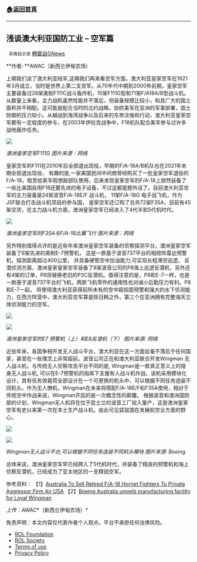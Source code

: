 ###  [:house:返回首頁](https://github.com/ourhimalayas/txt)
---


## 浅谈澳大利亚国防工业 – 空军篇
` 军情启示录` [轉載自GNews](https://gnews.org/zh-hans/1965588/)

**作者: **AWAC（新西兰伊甸农场）

上期我们谈了澳大利亚陆军,这期我们再来看空军方面。澳大利亚皇家空军在1921年3月成立，当时是世界上第二支空军。从70年代中期到2000年前期，皇家空军主要装备过28架美制F111C战斗轰炸机，15架F111G型和71架F/A18A/B型战斗机。从数量上来看，主力战机虽然性能并不落后，但装备规模比较小，和其广大的国土面积并不相配。这可能是配合当时的北约战略，协防美军在亚洲的军事部署，国土防御的压力较小。从越战到海湾战争以及后来的东帝汶维和行动，澳大利亚皇家空军都有一定程度的参与，在2003年伊拉克战争中，F18机队配合美军参与过许多战地轰炸任务。

![](https://assets.gnews.org/wp-content/uploads/2022/02/Picture1-1.jpg)

*澳洲皇家空军F111G*
*图片来源：网络*

皇家空军的F111在2010年后全部退出现役，早期的F/A-18A/B机队也在2021年末期全部退出现役， 有趣的是,一家美国民间中间商曾经购买了一批皇家空军退役的F/A-18，租赁给美军假想敌部队使用，后来发现皇家空军的F/A-18上居然装备了一些比美国自用F18还要先进的电子设备，不过这都是题外话了。目前澳大利亚空军的主力装备是24架波音F/A-18E/F 战斗机， 11架F/A-18G 电子战飞机，作为JSF联合打击战斗机项目的参与国， 皇家空军还订购了总共72架F35A，目前有45架交货，在主力战斗机方面，澳洲皇家空军已经进入了4代半和5代机时代。

![](https://assets.gnews.org/wp-content/uploads/2022/02/Picture2-1.jpg)

*澳洲皇家空军的F35A与F/A-18比翼飞行*
*图片来源：网络*

另外特别值得点评的是近些年来澳洲皇家空军装备的侦察探测平台，澳洲皇家空军装备了6架先进的美制E-7预警机， 这是一款基于波音737平台的相控阵雷达预警机，探测距离超过400公里， 并具备硬管空中加油能力,可实现长程滞空巡逻。 反潜侦测方面，澳洲皇家皇家空军装备了8架波音公司的P8海上巡逻反潜机，另外还有4架的订单，P8将替换老旧的P3C反潜机。值得注意的是，P8和E-7一样，也是一款基于波音737平台的飞机，两款飞机零件的通用性也对减小后勤压力有利。P8和E-7一起， 将使得澳大利亚获得前所未有的空中超视距预警和强大的水下侦测能力，在西方阵营中，澳大利亚空军算是除日韩之外，第三个在亚洲拥有完整海天立体侦测能力的空军。

![](https://assets.gnews.org/wp-content/uploads/2022/02/Picture3-4.png)

![](https://assets.gnews.org/wp-content/uploads/2022/02/Picture4-1.png)

*澳洲皇家空军的E7 预警机（上）和E8反潜机（下）*
*图片来源: 网络*

近些年来，各国争相开发无人战斗平台，澳大利亚在这一方面丝毫不落后于任何国家，甚至在一些理念上非常超前。波音公司正在和澳大利亚联合开发Wingman 无人战斗机，与传统无人侦察攻击平台不同的是, Wingman是一款真正意义上的隐身无人战斗机, 可以在E-7预警机的指挥下支援有人战斗机作战，该机采用模块化设计，其有任务效载荷全部设计在一个可更换的机头中，可以根据不同任务选装不同机头。作为无人僚机，Wingman在未来将搭配F/A-18E/F和F35A使用，相对于传统空中作战来说，Wingman开启的是一次概念性的颠覆。 根据波音和澳洲国防部的计划，Wingman无人机将在位于昆士兰的波音工厂投入量产，这是澳洲皇家空军有史以来第一次在本土生产战斗机。由此可见袋鼠国在发展航空业方面的野心。

![](https://assets.gnews.org/wp-content/uploads/2022/02/Picture5-1.png)

![](https://assets.gnews.org/wp-content/uploads/2022/02/Picture6.png)

*Wingman无人战斗平台,可以根据不同任务选装不同机头模块* 
*图片来源: Boeing*

总体来说，澳洲皇家空军早已经跨入了5代机时代，并装备了精良的预警机和海上侦察反潜机，已经成为了亚太地区的一支精锐空军。

参考资料：
【1】[Australia To Sell Retired F/A-18 Hornet Fighters To Private Aggressor Firm Air USA](https://www.thedrive.com/the-war-zone/32464/australia-to-sell-retired-f-a-18-hornet-fighters-to-private-aggressor-firm-air-usa)
【2】[Boeing Australia unveils manufacturing facility for Loyal Wingman](https://www.defenceconnect.com.au/key-enablers/8797-boeing-australia-unveils-manufacturing-facility-for-loyal-wingman)

*上传：AWAC**（新西兰伊甸农场）*

 

免责声明：本文内容仅代表作者个人观点，平台不承担任何法律风险。

- [ROL Foundation](https://rolfoundation.org/)
- [ROL Society](https://rolsociety.org/)
- [Terms of use](https://gnews.org/terms-of-use-3/)
- [Privacy Policy](https://gnews.org/privacy-policy/)

